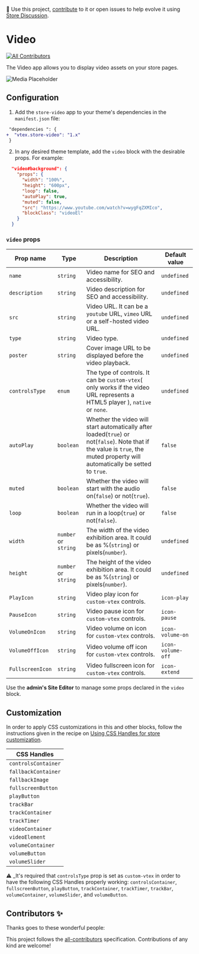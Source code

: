 📢 Use this project, [contribute](https://github.com/vtex-apps/store-video) to it or open issues to help evolve it using [Store Discussion](https://github.com/vtex-apps/store-discussion).

# Video

<!-- DOCS-IGNORE:start -->
<!-- ALL-CONTRIBUTORS-BADGE:START - Do not remove or modify this section -->

[![All Contributors](https://img.shields.io/badge/all_contributors-0-orange.svg?style=flat-square)](#contributors-)

<!-- ALL-CONTRIBUTORS-BADGE:END -->
<!-- DOCS-IGNORE:end -->

The Video app allows you to display video assets on your store pages.

![Media Placeholder](https://storecomponents.vtexassets.com/arquivos/ids/155640)

## Configuration

1. Add the `store-video` app to your theme's dependencies in the `manifest.json` file:

```diff
 "dependencies ": {
+  "vtex.store-video": "1.x"
 }
```

2. In any desired theme template, add the `video` block with the desirable props. For example:

```json
  "video#background": {
    "props": {
      "width": "100%",
      "height": "600px",
      "loop": false,
      "autoPlay": true,
      "muted": false,
      "src": "https://www.youtube.com/watch?v=wygFqZXMIco",
      "blockClass": "videoEl"
    }
  }
```

### `video` props

| Prop name        | Type                 | Description                                                                                                                                                                       | Default value     |
| ---------------- | -------------------- | --------------------------------------------------------------------------------------------------------------------------------------------------------------------------------- | ----------------- |
| `name`           | `string`             | Video name for SEO and accessibility.                                                                                                                                             | `undefined`       |
| `description`    | `string`             | Video description for SEO and accessibility.                                                                                                                                      | `undefined`       |
| `src`            | `string`             | Video URL. It can be a `youtube` URL, `vimeo` URL or a self-hosted video URL.                                                                                                     | `undefined`       |
| `type`           | `string`             | Video type.                                                                                               | `undefined`       |
| `poster`         | `string`             | Cover image URL to be displayed before the video playback.                                                                                                            | `undefined`       |
| `controlsType`   | `enum`               | The type of controls. It can be `custom-vtex`( only works if the video URL represents a HTML5 player ), `native` or `none`. | `undefined`       |
| `autoPlay`       | `boolean`            | Whether the video will start automatically after loaded(`true`) or not(`false`). Note that if the value is `true`, the muted property will automatically be setted to `true`.                      | `false`           |
| `muted`          | `boolean`            | Whether the video will start with the audio on(`false`) or not(`true`).                                                                                                           | `false`           |
| `loop`           | `boolean`            | Whether the video will run in a loop(`true`) or not(`false`).                                                                                                                     | `false`           |
| `width`          | `number` or `string` | The width of the video exhibition area. It could be as %(`string`) or pixels(`number`).                                                                                           | `undefined`       |
| `height`         | `number` or `string` | The height of the video exhibition area. It could be as %(`string`) or pixels(`number`).                                                                                          | `undefined`       |
| `PlayIcon`       | `string`             | Video play icon for `custom-vtex` controls.                                                                                                                                                                  | `icon-play`       |
| `PauseIcon`      | `string`             | Video pause icon for `custom-vtex` controls.                                                                                                                                                                 | `icon-pause`      |
| `VolumeOnIcon`   | `string`             | Video volume on icon for `custom-vtex` controls.                                                                                                                                                             | `icon-volume-on`  |
| `VolumeOffIcon`  | `string`             | Video volume off icon for `custom-vtex` controls.                                                                                                                                                            | `icon-volume-off` |
| `FullscreenIcon` | `string`             | Video fullscreen icon for `custom-vtex` controls.                                                                                                                                                            | `icon-extend`     |

Use the **admin's Site Editor** to manage some props declared in the `video` block.

## Customization

In order to apply CSS customizations in this and other blocks, follow the instructions given in the recipe on [Using CSS Handles for store customization](https://vtex.io/docs/recipes/style/using-css-handles-for-store-customization).

| CSS Handles         |
| ------------------- |
| `controlsContainer` |
| `fallbackContainer` |
| `fallbackImage`     |
| `fullscreenButton`  |
| `playButton`        |
| `trackBar`          |
| `trackContainer`    |
| `trackTimer`        |
| `videoContainer`    |
| `videoElement`      |
| `volumeContainer`   |
| `volumeButton`      |
| `volumeSlider`      |

:warning: _It's required that `controlsType` prop is set as `custom-vtex` in order to have the following CSS Handles properly working: `controlsContainer`, `fullscreenButton`, `playButton`, `trackContainer`, `trackTimer`, `trackBar`, `volumeContainer`, `volumeSlider`, and `volumeButton`.

<!-- DOCS-IGNORE:start -->

## Contributors ✨

Thanks goes to these wonderful people:

<!-- ALL-CONTRIBUTORS-LIST:START - Do not remove or modify this section -->
<!-- prettier-ignore-start -->
<!-- markdownlint-disable -->
<!-- markdownlint-enable -->
<!-- prettier-ignore-end -->

<!-- ALL-CONTRIBUTORS-LIST:END -->

This project follows the [all-contributors](https://github.com/all-contributors/all-contributors) specification. Contributions of any kind are welcome!

<!-- DOCS-IGNORE:end -->
